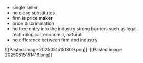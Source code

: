 - single seller
- no close substitutes 
- firm is price **maker** 
- price discrimination 
- no free entry into the industry
	  strong barriers such as legal, technological, economic, natural
- no difference between firm and industry

![[Pasted image 20250515151309.png]]
![[Pasted image 20250515151416.png]]
